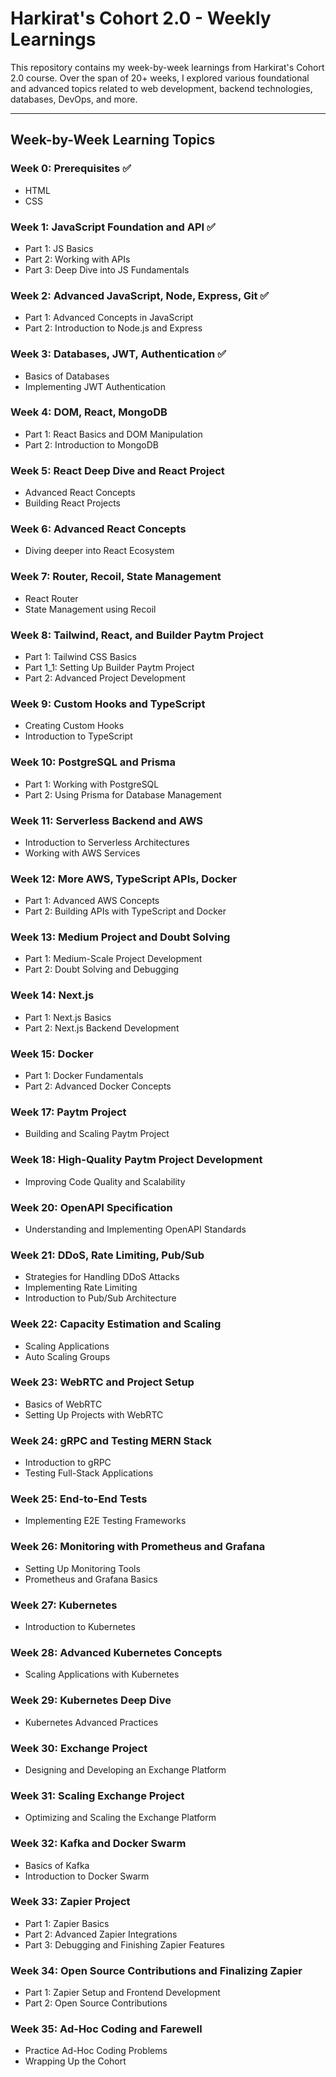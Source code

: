 # Harkirat's Cohort 2.0 - Weekly Learnings

This repository contains my week-by-week learnings from Harkirat's Cohort 2.0 course. Over the span of 20+ weeks, I explored various foundational and advanced topics related to web development, backend technologies, databases, DevOps, and more.

---

## **Week-by-Week Learning Topics**

### Week 0: Prerequisites ✅
- HTML
- CSS

### Week 1: JavaScript Foundation and API ✅
- Part 1: JS Basics
- Part 2: Working with APIs
- Part 3: Deep Dive into JS Fundamentals

### Week 2: Advanced JavaScript, Node, Express, Git ✅
- Part 1: Advanced Concepts in JavaScript
- Part 2: Introduction to Node.js and Express

### Week 3: Databases, JWT, Authentication ✅
- Basics of Databases
- Implementing JWT Authentication

### Week 4: DOM, React, MongoDB
- Part 1: React Basics and DOM Manipulation
- Part 2: Introduction to MongoDB

### Week 5: React Deep Dive and React Project
- Advanced React Concepts
- Building React Projects

### Week 6: Advanced React Concepts
- Diving deeper into React Ecosystem

### Week 7: Router, Recoil, State Management
- React Router
- State Management using Recoil

### Week 8: Tailwind, React, and Builder Paytm Project
- Part 1: Tailwind CSS Basics
- Part 1_1: Setting Up Builder Paytm Project
- Part 2: Advanced Project Development

### Week 9: Custom Hooks and TypeScript
- Creating Custom Hooks
- Introduction to TypeScript

### Week 10: PostgreSQL and Prisma
- Part 1: Working with PostgreSQL
- Part 2: Using Prisma for Database Management

### Week 11: Serverless Backend and AWS
- Introduction to Serverless Architectures
- Working with AWS Services

### Week 12: More AWS, TypeScript APIs, Docker
- Part 1: Advanced AWS Concepts
- Part 2: Building APIs with TypeScript and Docker

### Week 13: Medium Project and Doubt Solving
- Part 1: Medium-Scale Project Development
- Part 2: Doubt Solving and Debugging

### Week 14: Next.js
- Part 1: Next.js Basics
- Part 2: Next.js Backend Development

### Week 15: Docker
- Part 1: Docker Fundamentals
- Part 2: Advanced Docker Concepts

### Week 17: Paytm Project
- Building and Scaling Paytm Project

### Week 18: High-Quality Paytm Project Development
- Improving Code Quality and Scalability

### Week 20: OpenAPI Specification
- Understanding and Implementing OpenAPI Standards

### Week 21: DDoS, Rate Limiting, Pub/Sub
- Strategies for Handling DDoS Attacks
- Implementing Rate Limiting
- Introduction to Pub/Sub Architecture

### Week 22: Capacity Estimation and Scaling
- Scaling Applications
- Auto Scaling Groups

### Week 23: WebRTC and Project Setup
- Basics of WebRTC
- Setting Up Projects with WebRTC

### Week 24: gRPC and Testing MERN Stack
- Introduction to gRPC
- Testing Full-Stack Applications

### Week 25: End-to-End Tests
- Implementing E2E Testing Frameworks

### Week 26: Monitoring with Prometheus and Grafana
- Setting Up Monitoring Tools
- Prometheus and Grafana Basics

### Week 27: Kubernetes
- Introduction to Kubernetes

### Week 28: Advanced Kubernetes Concepts
- Scaling Applications with Kubernetes

### Week 29: Kubernetes Deep Dive
- Kubernetes Advanced Practices

### Week 30: Exchange Project
- Designing and Developing an Exchange Platform

### Week 31: Scaling Exchange Project
- Optimizing and Scaling the Exchange Platform

### Week 32: Kafka and Docker Swarm
- Basics of Kafka
- Introduction to Docker Swarm

### Week 33: Zapier Project
- Part 1: Zapier Basics
- Part 2: Advanced Zapier Integrations
- Part 3: Debugging and Finishing Zapier Features

### Week 34: Open Source Contributions and Finalizing Zapier
- Part 1: Zapier Setup and Frontend Development
- Part 2: Open Source Contributions

### Week 35: Ad-Hoc Coding and Farewell
- Practice Ad-Hoc Coding Problems
- Wrapping Up the Cohort


